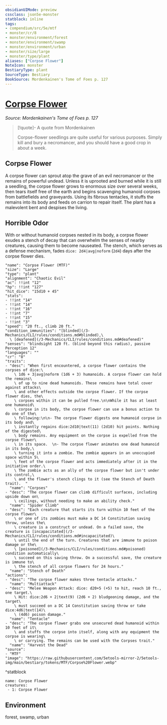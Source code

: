 ```yaml
---
obsidianUIMode: preview
cssclass: json5e-monster
statblock: inline
tags:
- compendium/src/5e/mtf
- monster/cr/8
- monster/environment/forest
- monster/environment/swamp
- monster/environment/urban
- monster/size/large
- monster/type/plant
aliases: ["Corpse Flower"]
NoteIcon: monster
BestiaryType: plant
SourceType: Bestiary
BookSource: Mordenkainen's Tome of Foes p. 127
---
```

# [Corpse Flower](3-Mechanics\CLI\bestiary\plant/corpse-flower-mtf.md)
*Source: Mordenkainen's Tome of Foes p. 127*  

> [!quote]- A quote from Mordenkainen  
> 
> Corpse-flower seedlings are quite useful for various purposes. Simply kill and bury a necromancer, and you should have a good crop in about a week.

## Corpse Flower

A corpse flower can sprout atop the grave of an evil necromancer or the remains of powerful undead. Unless it is uprooted and burned while it is still a seedling, the corpse flower grows to enormous size over several weeks, then tears itself free of the earth and begins scavenging humanoid corpses from battlefields and graveyards. Using its fibrous tentacles, it stuffs the remains into its body and feeds on carrion to repair itself. The plant has a malevolent bent and despises the living.

## Horrible Odor

With or without humanoid corpses nested in its body, a corpse flower exudes a stench of decay that can overwhelm the senses of nearby creatures, causing them to become nauseated. The stench, which serves as a defense mechanism, fades `dice: 2d4|avg|noform` (`2d4`) days after the corpse flower dies.

```statblock
"name": "Corpse Flower (MTF)"
"size": "Large"
"type": "plant"
"alignment": "Chaotic Evil"
"ac": !!int "12"
"hp": !!int "127"
"hit_dice": "15d10 + 45"
"stats":
- !!int "14"
- !!int "14"
- !!int "16"
- !!int "7"
- !!int "15"
- !!int "3"
"speed": "20 ft., climb 20 ft."
"condition_immunities": "[blinded](/3-Mechanics/CLI/rules/conditions.md#blinded),\
  \ [deafened](/3-Mechanics/CLI/rules/conditions.md#deafened)"
"senses": "blindsight 120 ft. (blind beyond this radius), passive Perception 12"
"languages": ""
"cr": "8"
"traits":
- "desc": "When first encountered, a corpse flower contains the corpses of dice:\
    \ 1d6 + 3|avg|noform (1d6 + 3) humanoids. A corpse flower can hold the remains\
    \ of up to nine dead humanoids. These remains have total cover against attacks\
    \ and other effects outside the corpse flower. If the corpse flower dies, the\
    \ corpses within it can be pulled free.\n\nWhile it has at least one humanoid\
    \ corpse in its body, the corpse flower can use a bonus action to do one of the\
    \ following:\n\n- The corpse flower digests one humanoid corpse in its body and\
    \ instantly regains dice:2d10|text(11) (2d10) hit points. Nothing of the digested\
    \ body remains. Any equipment on the corpse is expelled from the corpse flower\
    \ in its space.  \n- The corpse flower animates one dead humanoid in its body,\
    \ turning it into a zombie. The zombie appears in an unoccupied space within 5\
    \ feet of the corpse flower and acts immediately after it in the initiative order.\
    \ The zombie acts as an ally of the corpse flower but isn't under its control,\
    \ and the flower's stench clings to it (see the Stench of Death trait).  "
  "name": "Corpses"
- "desc": "The corpse flower can climb difficult surfaces, including upside down on\
    \ ceilings, without needing to make an ability check."
  "name": "Spider Climb"
- "desc": "Each creature that starts its turn within 10 feet of the corpse flower\
    \ or one of its zombies must make a DC 14 Constitution saving throw, unless the\
    \ creature is a construct or undead. On a failed save, the creature is [incapacitated](/3-Mechanics/CLI/rules/conditions.md#incapacitated)\
    \ until the end of the turn. Creatures that are immune to poison damage or the\
    \ [poisoned](/3-Mechanics/CLI/rules/conditions.md#poisoned) condition automatically\
    \ succeed on this saving throw. On a successful save, the creature is immune to\
    \ the stench of all corpse flowers for 24 hours."
  "name": "Stench of Death"
"actions":
- "desc": "The corpse flower makes three tentacle attacks."
  "name": "Multiattack"
- "desc": "Melee Weapon Attack: dice: d20+5 (+5) to hit, reach 10 ft., one target.\
    \ Hit: dice:2d6 + 2|text(9) (2d6 + 2) bludgeoning damage, and the target\
    \ must succeed on a DC 14 Constitution saving throw or take dice:4d6|text(14)\
    \ (4d6) poison damage."
  "name": "Tentacle"
- "desc": "The corpse flower grabs one unsecured dead humanoid within 10 feet of it\
    \ and stuffs the corpse into itself, along with any equipment the corpse is wearing\
    \ or carrying. The remains can be used with the Corpses trait."
  "name": "Harvest the Dead"
"source":
- "MTF"
"image": "https://raw.githubusercontent.com/5etools-mirror-2/5etools-img/main/bestiary/tokens/MTF/Corpse%20Flower.webp"
```
^statblock

```encounter-table
name: Corpse Flower
creatures:
 - 1: Corpse Flower
```

## Environment

forest, swamp, urban
